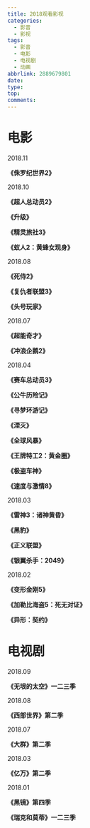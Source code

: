 ```yaml
---
title: 2018观看影视
categories:
  - 影音
  - 影视
tags:
  - 影音
  - 电影
  - 电视剧
  - 动画
abbrlink: 2889679801
date:
type:
top:
comments:
---
```


# **<span id="inline-purple"> 电影 </span>**

2018.11

**《侏罗纪世界2》**

2018.10

**《超人总动员2》**

**《升级》**

**《精灵旅社3》**

**《蚁人2：黄蜂女现身》**
<!--more-->

2018.08

**《死侍2》**

**《复仇者联盟3》**

**《头号玩家》**

2018.07

**《超能奇才》**

**《冲浪企鹅2》**

2018.04

**《赛车总动员3》**

**《公牛历险记》**

**《寻梦环游记》**

**《湮灭》**

**《全球风暴》**

**《王牌特工2：黄金圈》**

**《极盗车神》**

**《速度与激情8》**

2018.03

**《雷神3：诸神黄昏》**

**《黑豹》**

**《正义联盟》**

**《银翼杀手：2049》**

2018.02

**《变形金刚5》**

**《加勒比海盗5：死无对证》**

**《异形：契约》**

# **<span id="inline-purple"> 电视剧 </span>**

2018.09

**《无垠的太空》一二三季**

2018.08

**《西部世界》第二季**

2018.07

**《大群》第二季**

2018.03

**《亿万》第二季**

2018.01

**《黑镜》第四季**

**《瑞克和莫蒂》一二三季**
